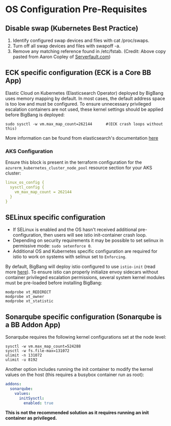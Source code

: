 # OS Configuration Pre-Requisites

## Disable swap (Kubernetes Best Practice)

1. Identify configured swap devices and files with cat /proc/swaps.
2. Turn off all swap devices and files with swapoff -a.
3. Remove any matching reference found in /etc/fstab.
(Credit: Above copy pasted from Aaron Copley of [Serverfault.com](https://serverfault.com/questions/684771/best-way-to-disable-swap-in-linux))

## ECK specific configuration (ECK is a Core BB App)

Elastic Cloud on Kubernetes (Elasticsearch Operator) deployed by BigBang uses memory mapping by default. In most cases, the default address space is too low and must be configured.
To ensure unnecessary privileged escalation containers are not used, these kernel settings should be applied before BigBang is deployed:

```shell
sudo sysctl -w vm.max_map_count=262144      #(ECK crash loops without this)
```

More information can be found from elasticsearch's documentation [here](https://www.elastic.co/guide/en/cloud-on-k8s/current/k8s-virtual-memory.html#k8s-virtual-memory)

### AKS Configuration

Ensure this block is present in the terraform configuration for the `azurerm_kubernetes_cluster_node_pool` resource section for your AKS cluster:

```yaml
linux_os_config {
  sysctl_config {
    vm_max_map_count = 262144
  }
}
```

## SELinux specific configuration

* If SELinux is enabled and the OS hasn't received additional pre-configuration, then users will see istio init-container crash loop.
* Depending on security requirements it may be possible to set selinux in permissive mode: `sudo setenforce 0`.
* Additional OS and Kubernetes specific configuration are required for istio to work on systems with selinux set to `Enforcing`.

By default, BigBang will deploy istio configured to use `istio-init` (read more [here](https://istio.io/latest/docs/setup/additional-setup/cni/)).  To ensure istio can properly initialize envoy sidecars without container privileged escalation permissions, several system kernel modules must be pre-loaded before installing BigBang:

```shell
modprobe xt_REDIRECT
modprobe xt_owner
modprobe xt_statistic
```

## Sonarqube specific configuration (Sonarqube is a BB Addon App)

Sonarqube requires the following kernel configurations set at the node level:

```shell
sysctl -w vm.max_map_count=524288
sysctl -w fs.file-max=131072
ulimit -n 131072
ulimit -u 8192
```

Another option includes running the init container to modify the kernel values on the host (this requires a busybox container run as root):

```yaml
addons:
  sonarqube:
    values:
      initSysctl:
        enabled: true
```

**This is not the recommended solution as it requires running an init container as privileged.**
